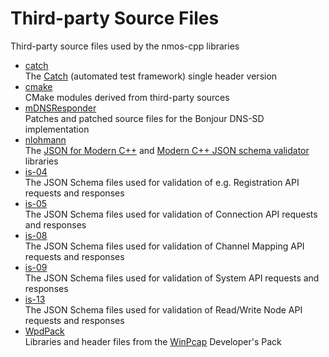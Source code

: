 # Third-party Source Files

Third-party source files used by the nmos-cpp libraries

- [catch](catch)  
  The [Catch](https://github.com/philsquared/Catch) (automated test framework) single header version
- [cmake](cmake)  
  CMake modules derived from third-party sources
- [mDNSResponder](mDNSResponder)  
  Patches and patched source files for the Bonjour DNS-SD implementation
- [nlohmann](nlohmann)  
  The [JSON for Modern C++](https://github.com/nlohmann/json) and [Modern C++ JSON schema validator](https://github.com/pboettch/json-schema-validator) libraries
- [is-04](is-04)  
  The JSON Schema files used for validation of e.g. Registration API requests and responses
- [is-05](is-05)  
  The JSON Schema files used for validation of Connection API requests and responses
- [is-08](is-08)  
  The JSON Schema files used for validation of Channel Mapping API requests and responses
- [is-09](is-09)  
  The JSON Schema files used for validation of System API requests and responses
- [is-13](is-13)  
  The JSON Schema files used for validation of Read/Write Node API requests and responses
- [WpdPack](WpdPack)  
  Libraries and header files from the [WinPcap](https://www.winpcap.org/) Developer's Pack
